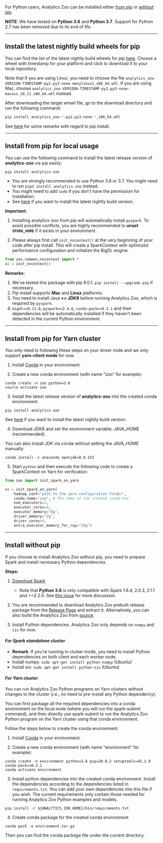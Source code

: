 For Python users, Analytics Zoo can be installed either [from pip](#install-from-pip-for-local-usage) or [without pip](#install-without-pip).

**NOTE**: We have tested on __Python 3.6__ and __Python 3.7__. Support for Python 2.7 has been removed due to its end of life.

---
## **Install the latest nightly build wheels for pip**
You can find the list of the latest nightly build wheels for pip [here](https://sourceforge.net/projects/analytics-zoo/files/zoo-py/). 
Choose a wheel with timestamp for your platform and click to download it to your local repository.

Note that if you are using Linux, you need to choose the file `analytics_zoo-VERSION-TIMESTAMP-py2.py3-none-manylinux1_x86_64.whl`.
If you are using Mac, choose `analytics_zoo-VERSION-TIMESTAMP-py2.py3-none-macosx_10_11_x86_64.whl` instead. 

After downloading the target wheel file, go to the download directory and run the following command:
```bash
pip install analytics_zoo-*-py2.py3-none-*_x86_64.whl
```
See [here](#install-from-pip-for-local-usage) for some remarks with regard to pip install.

---
## **Install from pip for local usage**
You can use the following command to install the latest release version of __analytics-zoo__ via pip easily:

```bash
pip install analytics-zoo
```

* You are strongly recommended to use Python 3.6 or 3.7. You might need to run `pip3 install analytics-zoo` instead.
* You might need to add `sudo` if you don't have the permission for installation.
* See [here](#install-the-latest-nightly-build-wheels-for-pip) if you want to install the latest nightly build version.

**Important:**

1. Installing analytics-zoo from pip will automatically install `pyspark`. To avoid possible conflicts, you are highly recommended to __unset `SPARK_HOME`__ if it exists in your environment.

2. Please always first call `init_nncontext()` at the very beginning of your code after pip install. This will create a SparkContext with optimized performance configuration and initialize the BigDL engine.
```python
from zoo.common.nncontext import *
sc = init_nncontext()
```

**Remarks:**

1. We've tested this package with pip 9.0.1. `pip install --upgrade pip` if necessary.
2. Pip install supports __Mac__ and __Linux__ platforms.
3. You need to install Java __>= JDK8__ before running Analytics Zoo, which is required by `pyspark`.
4. `bigdl==0.13.0`, `pyspark==2.4.6`, `conda-pack==0.3.1` and their dependencies will be automatically installed if they haven't been detected in the current Python environment.

---
## **Install from pip for Yarn cluster**

You only need to following these steps on your driver node and we only support __yarn-client mode__ for now.

1) Install [Conda](https://docs.conda.io/projects/conda/en/latest/commands/install.html) in your environment.

2) Create a new conda environment (with name "zoo" for example):
```
conda create -n zoo python=3.6
source activate zoo
```

3) Install the latest release version of __analytics-zoo__ into the created conda environment.

```
pip install analytics-zoo
```

See [here](#install-the-latest-nightly-build-wheels-for-pip) if you want to install the latest nightly build version.

4) Download JDK8 and set the environment variable: JAVA_HOME (recommended).

You can also install JDK via conda without setting the JAVA_HOME manually:

`conda install -c anaconda openjdk=8.0.152`

5) Start `python` and then execute the following code to create a SparkContext on Yarn for verification:

``` python
from zoo import init_spark_on_yarn

sc = init_spark_on_yarn(
    hadoop_conf="path to the yarn configuration folder",
    conda_name="zoo", # The name of the created conda-env
    num_executors=2,
    executor_cores=4,
    executor_memory="8g",
    driver_memory="2g",
    driver_cores=4,
    extra_executor_memory_for_ray="10g")
```

---
## **Install without pip**

If you choose to install Analytics Zoo without pip, you need to prepare Spark and install necessary Python dependencies.

**Steps:**

1. [Download Spark](https://spark.apache.org/downloads.html)

    - Note that __Python 3.6__ is only compatible with Spark 1.6.4, 2.0.3, 2.1.1 and >=2.2.0. See [this issue](https://issues.apache.org/jira/browse/SPARK-19019) for more discussion.


2. You are recommended to download Analytics Zoo prebuilt release package from the [Release Page](../release-download/) and extract it.
Alternatively, you can also build the Analytics Zoo from [source](../ScalaUserGuide/install/#build-with-script-recommended).

3. Install Python dependencies. Analytics Zoo only depends on `numpy` and `six` for now.

#### ***For Spark standalone cluster***

* __Remark__: If you're running in cluster mode, you need to install Python dependencies on both client and each worker node.
* Install numpy: 
```sudo apt-get install python-numpy``` (Ubuntu)
* Install six: 
```sudo apt-get install python-six``` (Ubuntu)

#### ***For Yarn cluster***

You can run Analytics Zoo Python programs on Yarn clusters without changes to the cluster (i.e., no need to pre-install any Python dependency).

You can first package all the required dependencies into a conda environment on the local node (where you will run the spark-submit command),
and then directly use spark-submit to run the Analytics Zoo Python program on the Yarn cluster using that conda environment.

Follow the steps below to create the conda environment:
   
1) Install [Conda](https://docs.conda.io/projects/conda/en/latest/user-guide/install/index.html) in your environment.

2) Create a new conda environment (with name "environment" for example):
```
conda create -n environment python=3.6 pip=20.0.2 setuptools=45.2.0 conda-pack==0.3.1
conda activate environment
```

3) Install python dependencies into the created conda environment.
Install the dependencies according to the dependencies listed in `requirements.txt`. You can add your own dependencies into this file if you wish. The current requirements only contain those needed for running Analytics Zoo Python examples and models.
```
pip install -r ${ANALYTICS_ZOO_HOME}/bin/requirements.txt
```

4) Create conda package for the created conda environment

```
conda pack -o environment.tar.gz
```
Then you can find the conda package file under the current directory.
